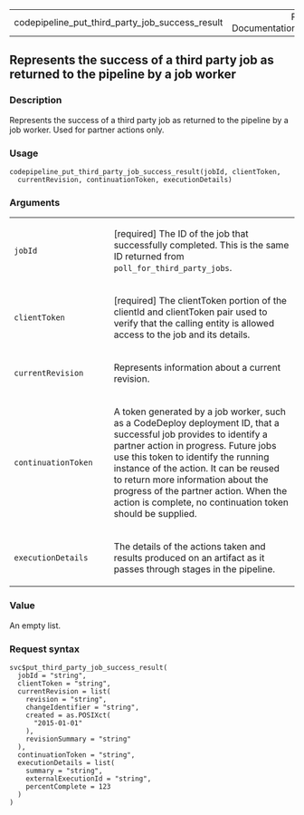 <table style="width: 100%;">
<tbody>
<tr class="odd">
<td>codepipeline_put_third_party_job_success_result</td>
<td style="text-align: right;">R Documentation</td>
</tr>
</tbody>
</table>

## Represents the success of a third party job as returned to the pipeline by a job worker

### Description

Represents the success of a third party job as returned to the pipeline
by a job worker. Used for partner actions only.

### Usage

    codepipeline_put_third_party_job_success_result(jobId, clientToken,
      currentRevision, continuationToken, executionDetails)

### Arguments

<table>
<colgroup>
<col style="width: 35%" />
<col style="width: 65%" />
</colgroup>
<tbody>
<tr class="odd">
<td><code
id="codepipeline_put_third_party_job_success_result_:_jobId">jobId</code></td>
<td><p>[required] The ID of the job that successfully completed. This is
the same ID returned from
<code>poll_for_third_party_jobs</code>.</p></td>
</tr>
<tr class="even">
<td><code
id="codepipeline_put_third_party_job_success_result_:_clientToken">clientToken</code></td>
<td><p>[required] The clientToken portion of the clientId and
clientToken pair used to verify that the calling entity is allowed
access to the job and its details.</p></td>
</tr>
<tr class="odd">
<td><code
id="codepipeline_put_third_party_job_success_result_:_currentRevision">currentRevision</code></td>
<td><p>Represents information about a current revision.</p></td>
</tr>
<tr class="even">
<td><code
id="codepipeline_put_third_party_job_success_result_:_continuationToken">continuationToken</code></td>
<td><p>A token generated by a job worker, such as a CodeDeploy
deployment ID, that a successful job provides to identify a partner
action in progress. Future jobs use this token to identify the running
instance of the action. It can be reused to return more information
about the progress of the partner action. When the action is complete,
no continuation token should be supplied.</p></td>
</tr>
<tr class="odd">
<td><code
id="codepipeline_put_third_party_job_success_result_:_executionDetails">executionDetails</code></td>
<td><p>The details of the actions taken and results produced on an
artifact as it passes through stages in the pipeline.</p></td>
</tr>
</tbody>
</table>

### Value

An empty list.

### Request syntax

    svc$put_third_party_job_success_result(
      jobId = "string",
      clientToken = "string",
      currentRevision = list(
        revision = "string",
        changeIdentifier = "string",
        created = as.POSIXct(
          "2015-01-01"
        ),
        revisionSummary = "string"
      ),
      continuationToken = "string",
      executionDetails = list(
        summary = "string",
        externalExecutionId = "string",
        percentComplete = 123
      )
    )
